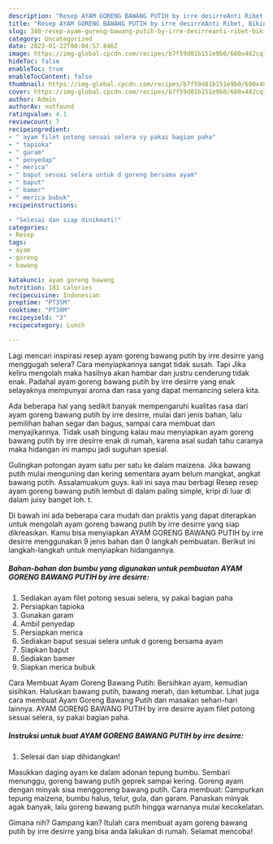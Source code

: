 ```yaml
---
description: "Resep AYAM GORENG BAWANG PUTIH by irre desirreAnti Ribet, Bikin Ngiler"
title: "Resep AYAM GORENG BAWANG PUTIH by irre desirreAnti Ribet, Bikin Ngiler"
slug: 340-resep-ayam-goreng-bawang-putih-by-irre-desirreanti-ribet-bikin-ngiler
category: Uncategorized
date: 2023-01-22T00:04:57.846Z
image: https://img-global.cpcdn.com/recipes/b7f59d81b151e9b0/680x482cq70/ayam-goreng-bawang-putih-by-irre-desirre-foto-resep-utama.jpg
hideToc: false
enableToc: true
enableTocContent: false
thumbnail: https://img-global.cpcdn.com/recipes/b7f59d81b151e9b0/680x482cq70/ayam-goreng-bawang-putih-by-irre-desirre-foto-resep-utama.jpg
cover: https://img-global.cpcdn.com/recipes/b7f59d81b151e9b0/680x482cq70/ayam-goreng-bawang-putih-by-irre-desirre-foto-resep-utama.jpg
author: Admin
authorAv: notfound
ratingvalue: 4.1
reviewcount: 7
recipeingredient:
- " ayam filet potong sesuai selera sy pakai bagian paha"
- " tapioka"
- " garam"
- " penyedap"
- " merica"
- " baput sesuai selera untuk d goreng bersama ayam"
- " baput"
- " bamer"
- " merica bubuk"
recipeinstructions:

- "Selesai dan siap dinikmati!"
categories:
- Resep
tags:
- ayam
- goreng
- bawang

katakunci: ayam goreng bawang 
nutrition: 181 calories
recipecuisine: Indonesian
preptime: "PT35M"
cooktime: "PT38M"
recipeyield: "3"
recipecategory: Lunch

---
```



Lagi mencari inspirasi resep ayam goreng bawang putih by irre desirre yang menggugah selera? Cara menyiapkannya sangat tidak susah. Tapi Jika keliru mengolah maka hasilnya akan hambar dan justru cenderung tidak enak. Padahal ayam goreng bawang putih by irre desirre yang enak selayaknya mempunyai aroma dan rasa yang dapat memancing selera kita.


Ada beberapa hal yang sedikit banyak mempengaruhi kualitas rasa dari ayam goreng bawang putih by irre desirre, mulai dari jenis bahan, lalu pemilihan bahan segar dan bagus, sampai cara membuat dan menyajikannya. Tidak usah bingung kalau mau menyiapkan ayam goreng bawang putih by irre desirre enak di rumah, karena asal sudah tahu caranya maka hidangan ini mampu jadi suguhan spesial.

Gulingkan potongan ayam satu per satu ke dalam maizena. Jika bawang putih mulai menguning dan kering sementara ayam belum mangkat, angkat bawang putih. Assalamuakum guys. kali ini saya mau berbagi Resep resep ayam goreng bawang putih lembut di dalam paling simple, kripi di luar di dalam juisy banget loh. t.


Di bawah ini ada beberapa cara mudah dan praktis yang dapat diterapkan untuk mengolah ayam goreng bawang putih by irre desirre yang siap dikreasikan. Kamu bisa menyiapkan AYAM GORENG BAWANG PUTIH by irre desirre menggunakan 9 jenis bahan dan 0 langkah pembuatan. Berikut ini langkah-langkah untuk menyiapkan hidangannya.

<!--inarticleads1-->

##### Bahan-bahan dan bumbu yang digunakan untuk pembuatan AYAM GORENG BAWANG PUTIH by irre desirre:

1. Sediakan  ayam filet potong sesuai selera, sy pakai bagian paha
1. Persiapkan  tapioka
1. Gunakan  garam
1. Ambil  penyedap
1. Persiapkan  merica
1. Sediakan  baput sesuai selera untuk d goreng bersama ayam
1. Siapkan  baput
1. Sediakan  bamer
1. Siapkan  merica bubuk


Cara Membuat Ayam Goreng Bawang Putih: Bersihkan ayam, kemudian sisihkan. Haluskan bawang putih, bawang merah, dan ketumbar. Lihat juga cara membuat Ayam Goreng Bawang Putih dan masakan sehari-hari lainnya. AYAM GORENG BAWANG PUTIH by irre desirre ayam filet potong sesuai selera, sy pakai bagian paha. 

<!--inarticleads2-->

##### Instruksi untuk buat AYAM GORENG BAWANG PUTIH by irre desirre:


1. Selesai dan siap dihidangkan!

Masukkan daging ayam ke dalam adonan tepung bumbu. Sembari menunggu, goreng bawang putih geprek sampai kering. Goreng ayam dengan minyak sisa menggoreng bawang putih. Cara membuat: Campurkan tepung maizena, bumbu halus, telur, gula, dan garam. Panaskan minyak agak banyak, lalu goreng bawang putih hingga warnanya mulai kecokelatan. 

Gimana nih? Gampang kan? Itulah cara membuat ayam goreng bawang putih by irre desirre yang bisa anda lakukan di rumah. Selamat mencoba!
